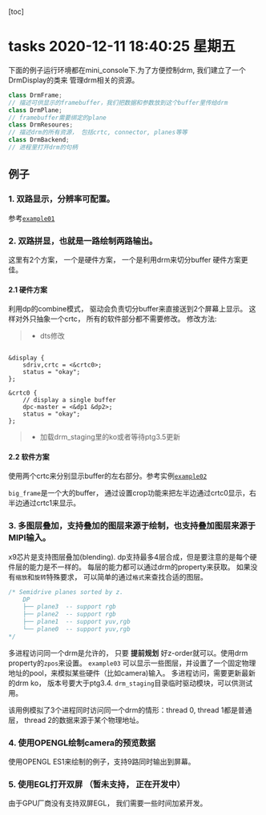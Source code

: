 [toc]
# tasks 2020-12-11 18:40:25 星期五

 下面的例子运行环境都在mini_console下.为了方便控制drm, 我们建立了一个DrmDisplay的类来
 管理drm相关的资源。
```cpp
class DrmFrame;
// 描述可供显示的framebuffer，我们把数据和参数放到这个buffer里传给drm
class DrmPlane;
// framebuffer需要绑定的plane
class DrmResoures;
// 描述drm的所有资源， 包括crtc, connector, planes等等
class DrmBackend;
// 进程里打开drm的句柄
```
## 例子
### 1. 双路显示，分辨率可配置。
参考[`example01`](example01.cpp)
### 2. 双路拼显，也就是一路绘制两路输出。
这里有2个方案， 一个是硬件方案， 一个是利用drm来切分buffer
硬件方案更佳。
#### 2.1 硬件方案

利用dp的combine模式， 驱动会负责切分buffer来直接送到2个屏幕上显示。
这样对外只抽象一个crtc， 所有的软件部分都不需要修改。
修改方法:

> * dts修改

```dts

&display {
	sdriv,crtc = <&crtc0>;
	status = "okay";
};

&crtc0 {
	// display a single buffer
	dpc-master = <&dp1 &dp2>;
	status = "okay";
};

```
> + 加载drm_staging里的ko或者等待ptg3.5更新


#### 2.2 软件方案
使用两个crtc来分别显示buffer的左右部分。参考实例[`example02`](example02.cpp)

`big_frame`是一个大的buffer， 通过设置crop功能来把左半边通过crtc0显示，右半边通过crtc1来显示。

### 3. 多图层叠加，支持叠加的图层来源于绘制，也支持叠加图层来源于MIPI输入。
x9芯片是支持图层叠加(blending).
dp支持最多4层合成，但是要注意的是每个硬件层的能力是不一样的。
每层的能力都可以通过drm的property来获取。
如果没有`缩放`和`旋转`特殊要求， 可以简单的通过`格式`来查找合适的图层。
```cpp
/* Semidrive planes sorted by z.
	DP
	├── plane3  -- support rgb
	├── plane2	-- support rgb
	├── plane1	-- support yuv,rgb
	└── plane0	-- support yuv,rgb
*/
```
多进程访问同一个drm是允许的， 只要 **提前规划** 好z-order就可以。使用drm property的`zpos`来设置。
`example03` 可以显示一些图层，并设置了一个固定物理地址的pool，来模拟某些硬件（比如camera)输入。
多进程访问，需要更新最新的drm ko， 版本号要大于ptg3.4.
`drm_staging`目录临时驱动模块，可以供测试用。

该用例模拟了3个进程同时访问同一个drm的情形：thread 0, thread 1都是普通层， thread 2的数据来源于某个物理地址。

### 4. 使用OPENGL绘制camera的预览数据
使用OPENGL ES1来绘制的例子，支持9路同时输出到屏幕。

### 5. 使用EGL打开双屏 （暂未支持， 正在开发中）
由于GPU厂商没有支持双屏EGL， 我们需要一些时间加紧开发。

